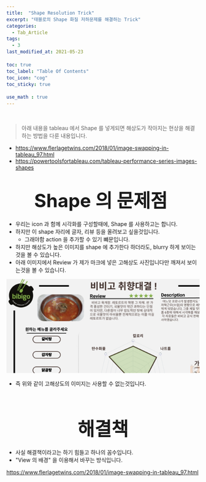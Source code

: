 ```yaml
---
title:  "Shape Resolution Trick"
excerpt: "태블로의 Shape 화질 저하문제를 해결하는 Trick"
categories:
  - Tab_Article
tags:
  - 3
last_modified_at: 2021-05-23

toc: true
toc_label: "Table Of Contents"
toc_icon: "cog"
toc_sticky: true

use_math : true
---
```


<br>

> 아래 내용을  tableau 에서 Shape 를 넣게되면 해상도가 작아지는 현상을 해결하는 방법을 다룬 내용입니다. 

- <https://www.flerlagetwins.com/2018/01/image-swapping-in-tableau_97.html> 
- <https://powertoolsfortableau.com/tableau-performance-series-images-shapes>

# <center><font size="15"> Shape 의 문제점 </font></center>

- 우리는 icon 과 함께 시각화를 구성할때에, Shape 를 사용하고는 합니다.
- 하지만 이 shape 자리에 글자, 리뷰 등을 올려보고 싶을것입니다.
  - 그래야함 action 을 추가할 수 있기 뺴문입니다.
- 하지만 해상도가 높은 이미지를 shape 에 추가한다 하더라도, blurry 하게 보이는것을 볼 수 있습니다.
- 아래 이미지에서 Review 가 제가 마크에 넣은 고해상도 사진입니다만 깨져서 보이는것을 볼 수 있습니다.

![png](/assets/images/Tab_Article/7_1.png)

- 즉 위와 같이 고해상도의 이미지는 사용할 수 없는것입니다.

<br>

# <center><font size="15">해결책</font></center>

- 사실 해결책이라고는 하기 힘들고 하나의 꼼수입니다.
- "View 의 배경" 을 이용해서 바꾸는 방식입니다. 

<https://www.flerlagetwins.com/2018/01/image-swapping-in-tableau_97.html>

